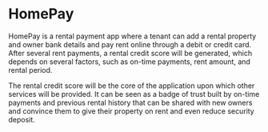 # HomePay

HomePay is a rental payment app where a tenant can add a rental property and owner bank details and pay rent online through a debit or credit card. After several rent payments, a rental credit score will be generated, which depends on several factors, such as on-time payments, rent amount, and rental period. 

The rental credit score will be the core of the application upon which other services will be provided. It can be seen as a badge of trust built by on-time payments and previous rental history that can be shared with new owners and convince them to give their property on rent and even reduce security deposit.
